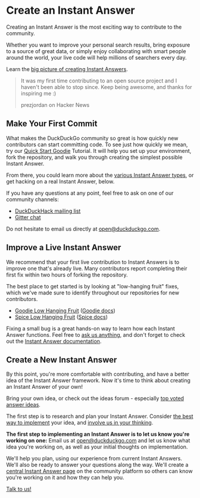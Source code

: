 # Create an Instant Answer

Creating an Instant Answer is the most exciting way to contribute to the community. 

Whether you want to improve your personal search results, bring exposure to a source of great data, or simply enjoy collaborating with smart people around the world, your live code will help millions of searchers every day. 

Learn the [big picture of creating Instant Answers](https://duck.co/duckduckhack/ddh-intro).

<blockquote>
<p>It was my first time contributing to an open source project and I haven&#39;t been able to stop since. Keep being awesome, and thanks for inspiring me :) </p>

<p>prezjordan on Hacker News</p>
</blockquote>

## Make Your First Commit

What makes the DuckDuckGo community so great is how quickly new contributors can start committing code. To see just how quickly we mean, try our [Quick Start Goodie](https://duck.co/duckduckhack/goodie_quickstart) Tutorial. It will help you set up your environment, fork the repository, and walk you through creating the simplest possible Instant Answer.

From there, you could learn more about the [various Instant Answer types](https://duck.co/duckduckhack/determine_your_instant_answer_type), or get hacking on a real Instant Answer, below.

If you have any questions at any point, feel free to ask on one of our community channels:

- [DuckDuckHack mailing list](https://duck.co/redir/?u=https%3A%2F%2Fwww.listbox.com%2Fsubscribe%2F%3Flist_id%3D197814)
- [Gitter chat](https://duck.co/redir/?u=https%3A%2F%2Fgitter.im%2Fduckduckgo%2FIdeas)

Do not hesitate to email us directly at [open@duckduckgo.com](mailto:open@duckduckgo.com).

## Improve a Live Instant Answer

We recommend that your first live contribution to Instant Answers is to improve one that's already live. Many contributors report completing their first fix within two hours of forking the repository.

The best place to get started is by looking at "low-hanging fruit" fixes, which we've made sure to identify throughout our repositories for new contributors.

- [Goodie Low Hanging Fruit](https://github.com/duckduckgo/zeroclickinfo-goodies/issues?q=is%3Aopen+is%3Aissue+label%3A%22Low-Hanging+Fruit%22) ([Goodie docs](https://duck.co/duckduckhack/goodie_overview))
- [Spice Low Hanging Fruit](https://github.com/duckduckgo/zeroclickinfo-spice/issues?q=is%3Aopen+is%3Aissue+label%3A%22Low-Hanging+Fruit%22) ([Spice docs](https://duck.co/duckduckhack/spice_overview))

Fixing a small bug is a great hands-on way to learn how each Instant Answer functions. Feel free to [ask us anything](mailto:open@duckduckgo.com), and don't forget to check out the [Instant Answer documentation](https://duck.co/duckduckhack/ddh-intro).

## Create a New Instant Answer

By this point, you're more comfortable with contributing, and have a better idea of the Instant Answer framework. Now it's time to think about creating an Instant Answer of your own!

Bring your own idea, or check out the ideas forum - especially [top voted answer ideas](https://duck.co/ideas/status/3?table_lnKRpLENwO2NUmZUyukQpw_sort=votes).

The first step is to research and plan your Instant Answer. Consider [the best way to implement](https://duck.co/duckduckhack/determine_your_instant_answer_type) your idea, and [involve us in your thinking](mailto:open@duckduckgo.com).

**The first step to implementing an Instant Answer is to let us know you're working on one:** Email us at [open@duckduckgo.com](mailto:open@duckduckgo.com) and let us know what idea you're working on, as well as your initial thoughts on implementation. 

We'll help you plan, using our experience from current Instant Answers. We'll also be ready to answer your questions along the way. We'll create a [central Instant Answer page](http://www.duck.co/ia) on the community platform so others can know you're working on it and how they can help you.

[Talk to us!](mailto:open@duckduckgo.com)